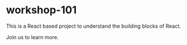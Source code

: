 # workshop-101
This is a React based project to understand the building blocks of React.

Join us to learn more.
